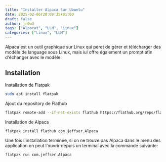 ```yaml
---
title: "Installer Alpaca Sur Ubuntu"
date: 2025-02-06T20:09:35+01:00
draft: false
author: jr0w3
tags: ["Alpacat", "LLM", "Linux"]
categories: ["Linux", "LLM"]
---
```


Alpaca est un outil graphique sur Linux qui peret de gérer et télécharger des modèle de language sous Linux, mais iul offre également un prompt afin d'échanger avec le modèle.


## Installation

Installation de Flatpak
```bash
sudo apt install flatpak
```

Ajout du repository de Flathub
```bash
flatpak remote-add --if-not-exists flathub https://flathub.org/repo/flathub.flatpakrepo
```
Installation de Alpaca
```bash
flatpak install flathub com.jeffser.Alpaca
```

Une fois l'installation terminée, si on ne trouve pas Alpaca dans le menu des application on peut l'ouvrir depuis un terminal avec la commande suivante:
```bash
flatpak run com.jeffser.Alpaca
```


